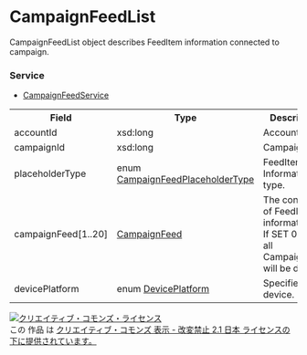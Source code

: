 # CampaignFeedList
CampaignFeedList object describes FeedItem information connected to campaign.
### Service
+ [CampaignFeedService](../services/CampaignFeedService.md)

<table>
 <tr>
  <th>Field</th>
  <th>Type</th>
  <th>Description</th>
  <th>response</th>
  <th>get</th>
  <th>add</th>
  <th>set</th>
  <th>remove</th>
 </tr>
 <tr>
  <td>accountId</td>
  <td>xsd:long</td>
  <td>Account ID.</td>
  <td>yes</td>
  <td>-</td>
  <td>-</td>
  <td>Requirement</td>
  <td>-</td>
 </tr>
 <tr>
  <td>campaignId</td>
  <td>xsd:long</td>
  <td>Campaign ID.</td>
  <td>yes</td>
  <td>-</td>
  <td>-</td>
  <td>Requirement</td>
  <td>-</td>
 </tr>
 <tr>
  <td>placeholderType</td>
  <td>enum <a href="./CampaignFeedPlaceholderType.md">CampaignFeedPlaceholderType</a></td>
  <td>FeedItem Information type.</td>
  <td>yes</td>
  <td>-</td>
  <td>-</td>
  <td>Requirement<br>Updatable</td>
  <td>-</td>
 </tr>
 <tr>
  <td>campaignFeed[1..20]</td>
  <td><a href="./CampaignFeed.md">CampaignFeed</a></td>
  <td>The container of FeedItem information.<br>If SET 0 case, all CampaignFeed will be deleted.</td>
  <td>yes</td>
  <td>-</td>
  <td>-</td>
  <td>Requirement<br>Updatable</td>
  <td>-</td>
 </tr>
 <tr>
  <td>devicePlatform </td>
  <td>enum <a href="./DevicePlatform.md">DevicePlatform</a></td>
  <td>Specifies device.</td>
  <td>yes</td>
  <td>-</td>
  <td>-</td>
  <td>Optional<br>Updatable</td>
  <td>-</td>
 </tr>
</table>

<a rel="license" href="http://creativecommons.org/licenses/by-nd/2.1/jp/"><img alt="クリエイティブ・コモンズ・ライセンス" style="border-width:0" src="https://i.creativecommons.org/l/by-nd/2.1/jp/88x31.png" /></a><br />この 作品 は <a rel="license" href="http://creativecommons.org/licenses/by-nd/2.1/jp/">クリエイティブ・コモンズ 表示 - 改変禁止 2.1 日本 ライセンスの下に提供されています。</a>
